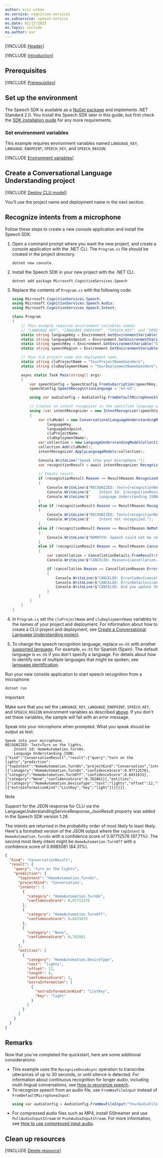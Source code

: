 ```yaml
---
author: eric-urban
ms.service: cognitive-services
ms.subservice: speech-service
ms.date: 02/17/2023
ms.topic: include
ms.author: eur
---
```


[!INCLUDE [Header](../../common/csharp.md)]

[!INCLUDE [Introduction](intro.md)]

## Prerequisites

[!INCLUDE [Prerequisites](../../common/azure-prerequisites-clu.md)]

## Set up the environment
The Speech SDK is available as a [NuGet package](https://www.nuget.org/packages/Microsoft.CognitiveServices.Speech) and implements .NET Standard 2.0. You install the Speech SDK later in this guide, but first check the [SDK installation guide](../../../quickstarts/setup-platform.md?pivots=programming-language-csharp) for any more requirements.

### Set environment variables

This example requires environment variables named `LANGUAGE_KEY`, `LANGUAGE_ENDPOINT`, `SPEECH_KEY`, and `SPEECH_REGION`.

[!INCLUDE [Environment variables](../../common/environment-variables-clu.md)]

## Create a Conversational Language Understanding project

[!INCLUDE [Deploy CLU model](deploy-clu-model.md)]

You'll use the project name and deployment name in the next section.

## Recognize intents from a microphone

Follow these steps to create a new console application and install the Speech SDK.

1. Open a command prompt where you want the new project, and create a console application with the .NET CLI. The `Program.cs` file should be created in the project directory.
    ```dotnetcli
    dotnet new console
    ```
1. Install the Speech SDK in your new project with the .NET CLI.
    ```dotnetcli
    dotnet add package Microsoft.CognitiveServices.Speech
    ```
1. Replace the contents of `Program.cs` with the following code. 

    ```csharp
    using Microsoft.CognitiveServices.Speech;
    using Microsoft.CognitiveServices.Speech.Audio;
    using Microsoft.CognitiveServices.Speech.Intent;
    
    class Program 
    {
        // This example requires environment variables named:
        // "LANGUAGE_KEY", "LANGUAGE_ENDPOINT", "SPEECH_KEY", and "SPEECH_REGION"
        static string languageKey = Environment.GetEnvironmentVariable("LANGUAGE_KEY");
        static string languageEndpoint = Environment.GetEnvironmentVariable("LANGUAGE_ENDPOINT");
        static string speechKey = Environment.GetEnvironmentVariable("SPEECH_KEY");
        static string speechRegion = Environment.GetEnvironmentVariable("SPEECH_REGION");

        // Your CLU project name and deployment name.
        static string cluProjectName = "YourProjectNameGoesHere";
        static string cluDeploymentName = "YourDeploymentNameGoesHere";
    
        async static Task Main(string[] args)
        {
            var speechConfig = SpeechConfig.FromSubscription(speechKey, speechRegion);        
            speechConfig.SpeechRecognitionLanguage = "en-US";
    
            using var audioConfig = AudioConfig.FromDefaultMicrophoneInput();
    
            // Creates an intent recognizer in the specified language using microphone as audio input.
            using (var intentRecognizer = new IntentRecognizer(speechConfig, audioConfig))
            {
                var cluModel = new ConversationalLanguageUnderstandingModel(
                    languageKey,
                    languageEndpoint,
                    cluProjectName, 
                    cluDeploymentName);
                var collection = new LanguageUnderstandingModelCollection();
                collection.Add(cluModel);
                intentRecognizer.ApplyLanguageModels(collection);
    
                Console.WriteLine("Speak into your microphone.");
                var recognitionResult = await intentRecognizer.RecognizeOnceAsync().ConfigureAwait(false);
                
                // Checks result.
                if (recognitionResult.Reason == ResultReason.RecognizedIntent)
                {
                    Console.WriteLine($"RECOGNIZED: Text={recognitionResult.Text}");
                    Console.WriteLine($"    Intent Id: {recognitionResult.IntentId}.");
                    Console.WriteLine($"    Language Understanding JSON: {recognitionResult.Properties.GetProperty(PropertyId.LanguageUnderstandingServiceResponse_JsonResult)}.");
                }
                else if (recognitionResult.Reason == ResultReason.RecognizedSpeech)
                {
                    Console.WriteLine($"RECOGNIZED: Text={recognitionResult.Text}");
                    Console.WriteLine($"    Intent not recognized.");
                }
                else if (recognitionResult.Reason == ResultReason.NoMatch)
                {
                    Console.WriteLine($"NOMATCH: Speech could not be recognized.");
                }
                else if (recognitionResult.Reason == ResultReason.Canceled)
                {
                    var cancellation = CancellationDetails.FromResult(recognitionResult);
                    Console.WriteLine($"CANCELED: Reason={cancellation.Reason}");
    
                    if (cancellation.Reason == CancellationReason.Error)
                    {
                        Console.WriteLine($"CANCELED: ErrorCode={cancellation.ErrorCode}");
                        Console.WriteLine($"CANCELED: ErrorDetails={cancellation.ErrorDetails}");
                        Console.WriteLine($"CANCELED: Did you update the subscription info?");
                    }
                }
            }
        }
    }
    ```

1. In `Program.cs` set the `cluProjectName` and `cluDeploymentName` variables to the names of your project and deployment. For information about how to create a CLU project and deployment, see [Create a Conversational Language Understanding project](#create-a-conversational-language-understanding-project).
1. To change the speech recognition language, replace `en-US` with another [supported language](~/articles/ai-services/speech-service/language-support.md). For example, `es-ES` for Spanish (Spain). The default language is `en-US` if you don't specify a language. For details about how to identify one of multiple languages that might be spoken, see [language identification](~/articles/ai-services/speech-service/language-identification.md). 

Run your new console application to start speech recognition from a microphone:

```console
dotnet run
```

> [!IMPORTANT]
> Make sure that you set the `LANGUAGE_KEY`, `LANGUAGE_ENDPOINT`, `SPEECH_KEY`, and `SPEECH_REGION` environment variables as described [above](#set-environment-variables). If you don't set these variables, the sample will fail with an error message.

Speak into your microphone when prompted. What you speak should be output as text: 

```console
Speak into your microphone.
RECOGNIZED: Text=Turn on the lights.
    Intent Id: HomeAutomation.TurnOn.
    Language Understanding JSON: {"kind":"ConversationResult","result":{"query":"turn on the lights","prediction":{"topIntent":"HomeAutomation.TurnOn","projectKind":"Conversation","intents":[{"category":"HomeAutomation.TurnOn","confidenceScore":0.97712576},{"category":"HomeAutomation.TurnOff","confidenceScore":0.8431633},{"category":"None","confidenceScore":0.782861}],"entities":[{"category":"HomeAutomation.DeviceType","text":"lights","offset":12,"length":6,"confidenceScore":1,"extraInformation":[{"extraInformationKind":"ListKey","key":"light"}]}]}}}.
```

> [!NOTE]
> Support for the JSON response for CLU via the LanguageUnderstandingServiceResponse_JsonResult property was added in the Speech SDK version 1.26.

The intents are returned in the probability order of most likely to least likely. Here's a formatted version of the JSON output where the `topIntent` is `HomeAutomation.TurnOn` with a confidence score of 0.97712576 (97.71%). The second most likely intent might be `HomeAutomation.TurnOff` with a confidence score of 0.8985081 (84.31%).

```json
{
  "kind": "ConversationResult",
  "result": {
    "query": "turn on the lights",
    "prediction": {
      "topIntent": "HomeAutomation.TurnOn",
      "projectKind": "Conversation",
      "intents": [
        {
          "category": "HomeAutomation.TurnOn",
          "confidenceScore": 0.97712576
        },
        {
          "category": "HomeAutomation.TurnOff",
          "confidenceScore": 0.8431633
        },
        {
          "category": "None",
          "confidenceScore": 0.782861
        }
      ],
      "entities": [
        {
          "category": "HomeAutomation.DeviceType",
          "text": "lights",
          "offset": 12,
          "length": 6,
          "confidenceScore": 1,
          "extraInformation": [
            {
              "extraInformationKind": "ListKey",
              "key": "light"
            }
          ]
        }
      ]
    }
  }
}
```

## Remarks
Now that you've completed the quickstart, here are some additional considerations:

- This example uses the `RecognizeOnceAsync` operation to transcribe utterances of up to 30 seconds, or until silence is detected. For information about continuous recognition for longer audio, including multi-lingual conversations, see [How to recognize speech](~/articles/ai-services/speech-service/how-to-recognize-speech.md).
- To recognize speech from an audio file, use `FromWavFileInput` instead of `FromDefaultMicrophoneInput`:
    ```csharp
    using var audioConfig = AudioConfig.FromWavFileInput("YourAudioFile.wav");
    ```
- For compressed audio files such as MP4, install GStreamer and use `PullAudioInputStream` or `PushAudioInputStream`. For more information, see [How to use compressed input audio](~/articles/ai-services/speech-service/how-to-use-codec-compressed-audio-input-streams.md).

## Clean up resources

[!INCLUDE [Delete resource](../../common/delete-resource-clu.md)]

